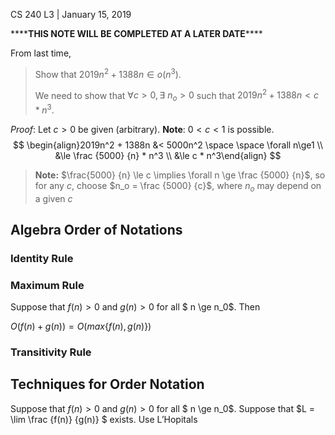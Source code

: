 CS 240 L3 | January 15, 2019

\*\*\*\***THIS NOTE WILL BE COMPLETED AT A LATER DATE**\*\*\*\*

From last time, 

> Show that $2019n^2 + 1388n \in o(n^3)$.
>
> We need to show that $\forall c \gt 0, \exists \ n_o \gt 0$ such that $2019n^2 + 1388n \lt c *n^3$.

*Proof*: Let $c > 0$ be given (arbitrary). **Note**: $0 < c < 1$ is possible.
$$
\begin{align}2019n^2 + 1388n &< 5000n^2 \space \space \forall  n\ge1 \\ &\le \frac {5000} {n} * n^3 \\ &\le c * n^3\end{align}
$$

> **Note:** $\frac{5000} {n} \le c \implies \forall n \ge \frac {5000} {n}$, so for any $c$, choose $n_o = \frac {5000} {c}$, where $n_o$ may depend on a given $c$

## Algebra Order of Notations

### Identity Rule



### Maximum Rule

Suppose that $f(n) > 0$ and $g(n) > 0$ for all $ n \ge n_0$. Then

$O(f(n) + g(n)) = O(max\{f(n),  g(n)\})$

### Transitivity Rule

## Techniques for Order Notation

Suppose that $f(n) > 0$ and $g(n) > 0$ for all $ n \ge n_0$. Suppose that $L = \lim \frac {f(n)} {g(n)} $ exists. Use L’Hopitals



 

